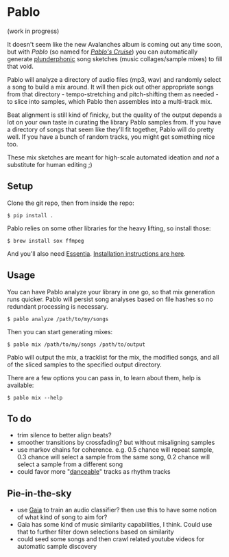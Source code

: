 # Pablo

(work in progress)

It doesn't seem like the new Avalanches album is coming out any time soon, but with _Pablo_ (so named for [_Pablo's Cruise_](https://www.youtube.com/watch?v=7Ry8M8M-ICg)) you can automatically generate [plunderphonic](https://en.wikipedia.org/wiki/Plunderphonics) song sketches (music collages/sample mixes) to fill that void.

Pablo will analyze a directory of audio files (mp3, wav) and randomly select a song to build a mix around. It will then pick out other appropriate songs from that directory - tempo-stretching and pitch-shifting them as needed - to slice into samples, which Pablo then assembles into a multi-track mix.

Beat alignment is still kind of finicky, but the quality of the output depends a lot on your own taste in curating the library Pablo samples from. If you have a directory of songs that seem like they'll fit together, Pablo will do pretty well. If you have a bunch of random tracks, you might get something nice too.

These mix sketches are meant for high-scale automated ideation and _not_ a substitute for human editing ;)


## Setup

Clone the git repo, then from inside the repo:

    $ pip install .

Pablo relies on some other libraries for the heavy lifting, so install those:

    $ brew install sox ffmpeg

And you'll also need [Essentia](http://essentia.upf.edu/documentation/installing.html). [Installation instructions are here](http://essentia.upf.edu/documentation/installing.html).


## Usage

You can have Pablo analyze your library in one go, so that mix generation runs quicker. Pablo will persist song analyses based on file hashes so no redundant processing is necessary.

    $ pablo analyze /path/to/my/songs

Then you can start generating mixes:

    $ pablo mix /path/to/my/songs /path/to/output

Pablo will output the mix, a tracklist for the mix, the modified songs, and all of the sliced samples to the specified output directory.

There are a few options you can pass in, to learn about them, help is available:

    $ pablo mix --help

## To do

- trim silence to better align beats?
- smoother transitions by crossfading? but without misaligning samples
- use markov chains for coherence. e.g. 0.5 chance will repeat sample, 0.3 chance will select a sample from the same song, 0.2 chance will select a sample from a different song
- could favor more "[danceable](http://essentia.upf.edu/documentation/reference/std_Danceability.html)" tracks as rhythm tracks


## Pie-in-the-sky

- use [Gaia](https://github.com/MTG/gaia/tree/master/src/bindings/pygaia/scripts/classification) to train an audio classifier? then use this to have some notion of what kind of song to aim for?
- Gaia has some kind of music similarity capabilities, I think. Could use that to further filter down selections based on similarity
- could seed some songs and then crawl related youtube videos for automatic sample discovery
